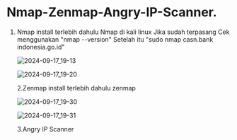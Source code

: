 # Nmap-Zenmap-Angry-IP-Scanner.




1. Nmap
   install terlebih dahulu Nmap di kali linux 
   Jika sudah terpasang
   Cek menggunakan "nmap --version"
   Setelah itu "sudo nmap casn.bank indonesia.go.id"


   ![2024-09-17_19-13](https://github.com/user-attachments/assets/10294ee9-9f06-426c-9fcc-8d46a68ad665)


   ![2024-09-17_19-20](https://github.com/user-attachments/assets/28672b0d-a011-46e4-8b0e-998bf1f4d65c)


   2.Zenmap
   install terlebih dahulu zenmap

   ![2024-09-17_19-30](https://github.com/user-attachments/assets/2fef5148-6a19-4e97-9eb7-bd67d79cf1b3)



   ![2024-09-17_19-31](https://github.com/user-attachments/assets/edfc1b3d-d17b-4b50-9955-4747a9684eeb)




   3.Angry IP Scanner
   


   



